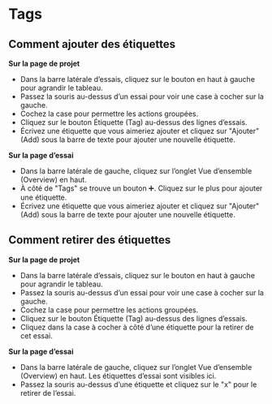 # Tags

##  Comment ajouter des étiquettes <a id="how-to-add-tags"></a>

 **Sur la page de projet**

* Dans la barre latérale d’essais, cliquez sur le bouton en haut à gauche pour agrandir le tableau.
* Passez la souris au-dessus d’un essai pour voir une case à cocher sur la gauche.
* Cochez la case pour permettre les actions groupées.
* Cliquez sur le bouton Étiquette \(Tag\) au-dessus des lignes d’essais.
* Écrivez une étiquette que vous aimeriez ajouter et cliquez sur "Ajouter" \(Add\) sous la barre de texte pour ajouter une nouvelle étiquette.

 **Sur la page d’essai**

* Dans la barre latérale de gauche, cliquez sur l’onglet Vue d’ensemble \(Overview\) en haut.
*  À côté de "Tags" se trouve un bouton ➕. Cliquez sur le plus pour ajouter une étiquette.
* Écrivez une étiquette que vous aimeriez ajouter et cliquez sur "Ajouter" \(Add\) sous la barre de texte pour ajouter une nouvelle étiquette.

##  Comment retirer des étiquettes <a id="how-to-remove-tags"></a>

**Sur la page de projet**

* Dans la barre latérale d’essais, cliquez sur le bouton en haut à gauche pour agrandir le tableau.
* Passez la souris au-dessus d’un essai pour voir une case à cocher sur la gauche.
* Cochez la case pour permettre les actions groupées.
* Cliquez sur le bouton Étiquette \(Tag\) au-dessus des lignes d’essais.
* Cliquez dans la case à cocher à côté d’une étiquette pour la retirer de cet essai.

 **Sur la page d’essai**

* Dans la barre latérale de gauche, cliquez sur l’onglet Vue d’ensemble \(Overview\) en haut. Les étiquettes d’essai sont visibles ici.
* Passez la souris au-dessus d’une étiquette et cliquez sur le "x" pour le retirer de l’essai.

